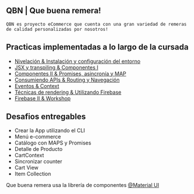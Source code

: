 ## QBN | Que buena remera!
    QBN es proyecto eCommerce que cuenta con una gran variedad de remeras de calidad personalizadas por nosotros!
    
## Practicas implementadas a lo largo de la cursada
- [Nivelación & Instalación y configuración del entorno](https://docs.google.com/presentation/d/12tkVyiiiEbzEo6XRXPxv7fYbxpZ6iiroCrJU5A14Cgc/edit#slide=id.p1)
- [JSX y transpiling & Componentes I](https://docs.google.com/presentation/d/12tkVyiiiEbzEo6XRXPxv7fYbxpZ6iiroCrJU5A14Cgc/edit#slide=id.p1)
- [Componentes II & Promises, asincronía y MAP](https://docs.google.com/presentation/d/1kr1T7W_s-bvdR8DFZHiwnwgyo1jA0f-_X89AOyKwl_U/edit#slide=id.p1)
- [Consumiendo APIs & Routing y Navegación](https://docs.google.com/presentation/d/1idQNTYdsaM-8kNRXNAgXQOnI-L-XTOKBExCLPSj0P58/edit#slide=id.p1)
- [Eventos & Context](https://docs.google.com/presentation/d/1udUOu1cBU4jGLy5PdIJzZk_NDHBVGjaZwOrAx95_a7I/edit#slide=id.p1)
- [Técnicas de rendering & Utilizando Firebase](https://docs.google.com/presentation/d/1AA5Cay2wzR0K06d19b6ao17gjun9ff298DMcTROjs2Y/edit#slide=id.p1)
- [Firebase II & Workshop](https://docs.google.com/presentation/d/1xu3pyWzb69WMdRJcMEwwcPUju3WwJ_RGhR4FHOTr9Rk/edit#slide=id.p1)

## Desafios entregables 
- Crear la App utilizando el CLI
- Menú e-commerce
- Catálogo con MAPS y Promises
- Detalle de Producto
- CartContext
- Sincronizar counter
- Cart View
- Item Collection


Que buena remera usa la librería de componentes [@Material UI](https://mui.com/)
